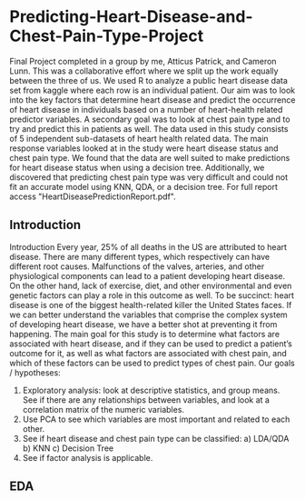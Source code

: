 # Predicting-Heart-Disease-and-Chest-Pain-Type-Project
Final Project completed in a group by me, Atticus Patrick, and Cameron Lunn. This was a collaborative effort where we split up the work equally between the three of us. We used R to analyze a public heart disease data set from kaggle where each row is an individual patient. Our aim was to look into the key factors that determine heart disease and predict the occurrence of heart disease in individuals based on a number of heart-health related predictor variables. A secondary goal was to look at chest pain type and to try and predict this in patients as well. The data used in this study consists of 5 independent sub-datasets of heart health related data. The main response variables looked at in the study were heart disease status and chest pain type. We found that the data are well suited to make predictions for heart disease status when using a decision tree. Additionally, we discovered that predicting chest pain type was very difficult and could not fit an accurate model using KNN, QDA, or a decision tree. For full report access "HeartDiseasePredictionReport.pdf".

## Introduction
Introduction
Every year, 25% of all deaths in the US are attributed to heart disease. There are many different types,
which respectively can have different root causes. Malfunctions of the valves, arteries, and other physiological
components can lead to a patient developing heart disease. On the other hand, lack of exercise, diet, and
other environmental and even genetic factors can play a role in this outcome as well. To be succinct: heart
disease is one of the biggest health-related killer the United States faces. If we can better understand the
variables that comprise the complex system of developing heart disease, we have a better shot at preventing
it from happening. The main goal for this study is to determine what factors are associated with heart
disease, and if they can be used to predict a patient’s outcome for it, as well as what factors are associated
with chest pain, and which of these factors can be used to predict types of chest pain.
Our goals / hypotheses:
1) Exploratory analysis: look at descriptive statistics, and group means. See if there are any relationships
between variables, and look at a correlation matrix of the numeric variables.
2) Use PCA to see which variables are most important and related to each other.
3) See if heart disease and chest pain type can be classified:
a) LDA/QDA
b) KNN
c) Decision Tree
4) See if factor analysis is applicable.

## EDA

